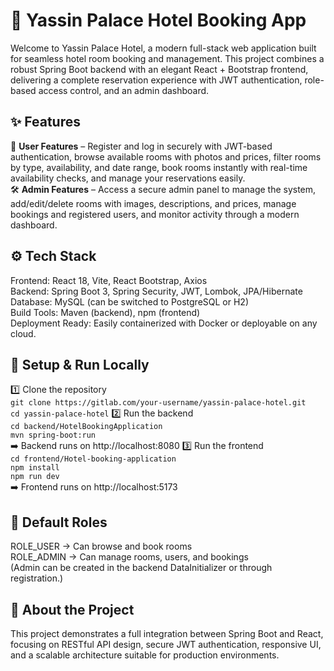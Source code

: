 # 🏨 Yassin Palace Hotel Booking App
Welcome to Yassin Palace Hotel, a modern full-stack web application built for seamless hotel room booking and management. This project combines a robust Spring Boot backend with an elegant React + Bootstrap frontend, delivering a complete reservation experience with JWT authentication, role-based access control, and an admin dashboard.
## ✨ Features
👥 **User Features** – Register and log in securely with JWT-based authentication, browse available rooms with photos and prices, filter rooms by type, availability, and date range, book rooms instantly with real-time availability checks, and manage your reservations easily.  
🛠️ **Admin Features** – Access a secure admin panel to manage the system, add/edit/delete rooms with images, descriptions, and prices, manage bookings and registered users, and monitor activity through a modern dashboard.
## ⚙️ Tech Stack
Frontend: React 18, Vite, React Bootstrap, Axios  
Backend: Spring Boot 3, Spring Security, JWT, Lombok, JPA/Hibernate  
Database: MySQL (can be switched to PostgreSQL or H2)  
Build Tools: Maven (backend), npm (frontend)  
Deployment Ready: Easily containerized with Docker or deployable on any cloud.
## 🚀 Setup & Run Locally
1️⃣ Clone the repository  
`git clone https://gitlab.com/your-username/yassin-palace-hotel.git`  
`cd yassin-palace-hotel`
2️⃣ Run the backend  
`cd backend/HotelBookingApplication`  
`mvn spring-boot:run`  
➡️ Backend runs on http://localhost:8080
3️⃣ Run the frontend  
`cd frontend/Hotel-booking-application`  
`npm install`  
`npm run dev`  
➡️ Frontend runs on http://localhost:5173
## 🔐 Default Roles
ROLE_USER → Can browse and book rooms  
ROLE_ADMIN → Can manage rooms, users, and bookings  
(Admin can be created in the backend DataInitializer or through registration.)

## 💬 About the Project
This project demonstrates a full integration between Spring Boot and React, focusing on RESTful API design, secure JWT authentication, responsive UI, and a scalable architecture suitable for production environments.

